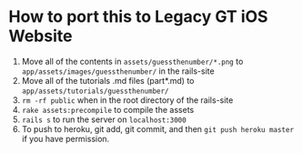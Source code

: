 # How to port this to Legacy GT iOS Website

1. Move all of the contents in `assets/guessthenumber/*.png` to `app/assets/images/guessthenumber/` in the rails-site
2. Move all of the tutorials .md files (part*.md) to `app/assets/tutorials/guessthenumber/`
3. `rm -rf public` when in the root directory of the rails-site
4. `rake assets:precompile` to compile the assets
5. `rails s` to run the server on `localhost:3000`
6. To push to heroku, git add, git commit, and then `git push heroku master` if you have permission.
